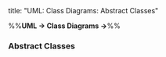 <frontmatter>
title: "UML: Class Diagrams: Abstract Classes"
</frontmatter>

<link rel="stylesheet" href="{{baseUrl}}/css/textbook.css">

<div class="website-content" id="all">

%%**UML → Class Diagrams →**%%

### Abstract Classes

<div id="main">

<include src="./what/embed.md" boilerplate  />

</div>
</div>
